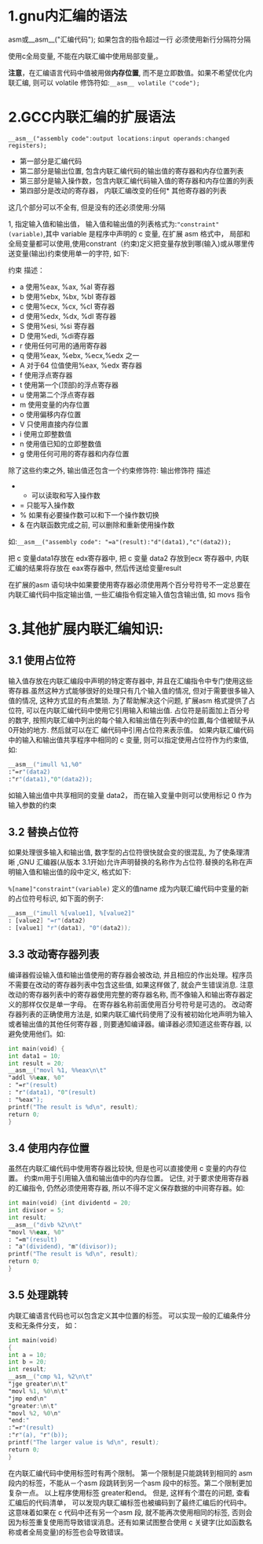 # 1.gnu内汇编的语法
asm或__asm__("汇编代码");
如果包含的指令超过一行 必须使用新行分隔符分隔

使用c全局变量, 不能在内联汇编中使用局部变量,。

**注意**，在汇编语言代码中值被用做**内存位置**, 而不是立即数值。如果不希望优化内联汇编, 则可以 volatile 修饰符如:`__asm__ volatile（"code");`

# 2.GCC内联汇编的扩展语法

`__asm__("assembly code":output locations:input operands:changed registers);`

* 第一部分是汇编代码
* 第二部分是输出位置, 包含内联汇编代码的输出值的寄存器和内存位置列表
* 第三部分是输入操作数，包含内联汇编代码输入值的寄存器和内存位置的列表
* 第四部分是改动的寄存器， 内联汇编改变的任何* 其他寄存器的列表

这几个部分可以不全有, 但是没有的还必须使用:分隔

1, 指定输入值和输出值， 输入值和输出值的列表格式为:`"constraint"(variable)`,其中 variable 是程序中声明的 c 变量, 在扩展 asm 格式中， 局部和全局变量都可以使用,使用constrant（约束)定义把变量存放到哪(输入)或从哪里传送变量(输出)约束使用单一的字符, 如下:

约束 描述：

* a 使用%eax, %ax, %al 寄存器
* b 使用%ebx, %bx, %bl 寄存器
* c 使用%ecx, %cx, %cl 寄存器
* d 使用%edx, %dx, %dl 寄存器
* S 使用%esi, %si 寄存器
* D 使用%edi, %di寄存器
* r 使用任何可用的通用寄存器
* q 使用%eax, %ebx, %ecx,%edx 之一
* A 对于64 位值使用%eax, %edx 寄存器
* f 使用浮点寄存器
* t 使用第一个(顶部)的浮点寄存器
* u 使用第二个浮点寄存器
* m 使用变量的内存位置
* o 使用偏移内存位置
* V 只使用直接内存位置
* i 使用立即整数值
* n 使用值已知的立即整数值
* g 使用任何可用的寄存器和内存位置

除了这些约束之外, 输出值还包含一个约束修饰符:
输出修饰符 描述

* + 可以读取和写入操作数
* = 只能写入操作数
* % 如果有必要操作数可以和下一个操作数切换
* & 在内联函数完成之前, 可以删除和重新使用操作数

如:`__asm__("assembly code": "=a"(result):"d"(data1),"c"(data2));`

把 c 变量data1存放在 edx寄存器中, 把 c 变量 data2 存放到ecx 寄存器中, 内联汇编的结果将存放在 eax寄存器中, 然后传送给变量result

在扩展的asm 语句块中如果要使用寄存器必须使用两个百分号符号不一定总要在内联汇编代码中指定输出值, 一些汇编指令假定输入值包含输出值, 如 movs 指令

# 3.其他扩展内联汇编知识:
## 3.1 使用占位符
输入值存放在内联汇编段中声明的特定寄存器中, 并且在汇编指令中专门使用这些寄存器.虽然这种方式能够很好的处理只有几个输入值的情况, 但对于需要很多输入值的情况, 这种方式显的有点繁琐. 为了帮助解决这个问题, 扩展asm 格式提供了占位符, 可以在内联汇编代码中使用它引用输入和输出值.
占位符是前面加上百分号的数字, 按照内联汇编中列出的每个输入和输出值在列表中的位置,每个值被赋予从0开始的地方. 然后就可以在汇
编代码中引用占位符来表示值。
如果内联汇编代码中的输入和输出值共享程序中相同的 c 变量, 则可以指定使用占位符作为约束值, 如:

```asm
__asm__("imull %1,%0"
:"=r"(data2)
:"r"(data1),"0"(data2));
```
如输入输出值中共享相同的变量 data2， 而在输入变量中则可以使用标记 0 作为输入参数的约束

## 3.2 替换占位符
如果处理很多输入和输出值, 数字型的占位符很快就会变的很混乱, 为了使条理清晰 ,GNU 汇编器(从版本 3.1开始)允许声明替换的名称作为占位符.替换的名称在声明输入值和输出值的段中定义, 格式如下:

`%[name]"constraint"(variable)`
定义的值name 成为内联汇编代码中变量的新的占位符号标识, 如下面的例子:

```asm
__asm__("imull %[value1], %[value2]"
: [value2] "=r"(data2)
: [value1] "r"(data1), "0"(data2));
```
## 3.3 改动寄存器列表
编译器假设输入值和输出值使用的寄存器会被改动, 并且相应的作出处理。程序员不需要在改动的寄存器列表中包含这些值, 如果这样做了, 就会产生错误消息. 注意改动的寄存器列表中的寄存器使用完整的寄存器名称, 而不像输入和输出寄存器定义的那样仅仅是单一字母。 在寄存器名称前面使用百分号符号是可选的。
改动寄存器列表的正确使用方法是, 如果内联汇编代码使用了没有被初始化地声明为输入或者输出值的其他任何寄存器 , 则要通知编译器。编译器必须知道这些寄存器, 以避免使用他们。如:

```asm
int main(void) {
int data1 = 10;
int result = 20;
__asm__("movl %1, %%eax\n\t"
"addl %%eax, %0"
: "=r"(result)
: "r"(data1), "0"(result)
: "%eax");
printf("The result is %d\n", result);
return 0;
}
```

## 3.4 使用内存位置
虽然在内联汇编代码中使用寄存器比较快, 但是也可以直接使用 c 变量的内存位置。 约束m用于引用输入值和输出值中的内存位置。 记住, 对于要求使用寄存器的汇编指令, 仍然必须使用寄存器, 所以不得不定义保存数据的中间寄存器。如:

```asm
int main(void) {int dividentd = 20;
int divisor = 5;
int result;
__asm__("divb %2\n\t"
"movl %%eax, %0"
: "=m"(result)
: "a"(dividend), "m"(divisor));
printf("The result is %d\n", result);
return 0;
}
```
## 3.5 处理跳转
内联汇编语言代码也可以包含定义其中位置的标签。 可以实现一般的汇编条件分支和无条件分支， 如：

```asm
int main(void) 
{
int a = 10;
int b = 20;
int result;
__asm__("cmp %1, %2\n\t"
"jge greater\n\t"
"movl %1, %0\n\t"
"jmp end\n"
"greater:\n\t"
"movl %2, %0\n"
"end:"
:"=r"(result)
:"r"(a), "r"(b));
printf("The larger value is %d\n", result);
return 0;
}
```
在内联汇编代码中使用标签时有两个限制。 第一个限制是只能跳转到相同的 asm 段内的标签，不能从－个asm 段跳转到另一个asm 段中的标签。第二个限制更加复杂一点。 以上程序使用标签 greater和end。 但是, 这样有个潜在的问题, 查看汇编后的代码清单， 可以发现内联汇编标签也被编码到了最终汇编后的代码中。 这意味着如果在 c 代码中还有另一个asm 段, 就不能再次使用相同的标签, 否则会因为标签重复使用而导致错误消息。还有如果试图整合使用 c 关键字(比如函数名称或者全局变量)的标签也会导致错误。

